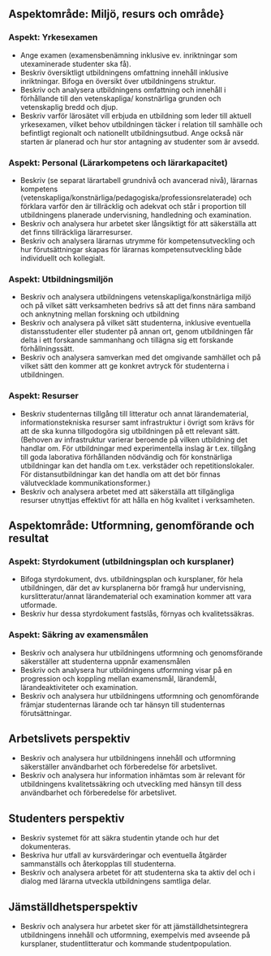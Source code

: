 ## Aspektområde: Miljö, resurs och område}

### Aspekt: Yrkesexamen

<!---
Angiven examen är reglerad och ryms inom examensordningen.}

Utbildningens innehåll inklusive eventuella inriktningar har rimlig omfattning och avgränsning i förhållande till yrkesexamen.}

I ett rikstäckande perspektiv finns ett allmänt intresse av att examen för utfärdas.}
-->

- Ange examen (examensbenämning inklusive ev. inriktningar som utexaminerade studenter ska få).
- Beskriv översiktligt utbildningens omfattning innehåll inklusive inriktningar. Bifoga en översikt över utbildningens struktur.
- Beskriv och analysera utbildningens omfattning och innehåll i förhållande till den vetenskapliga/ konstnärliga grunden och vetenskaplig bredd och djup.
- Beskriv varför lärosätet vill erbjuda en utbildning som leder till aktuell yrkesexamen, vilket behov utbildningen täcker i relation till samhälle och befintligt regionalt och nationellt utbildningsutbud. Ange också när starten är planerad och hur stor antagning av studenter som är avsedd.

### Aspekt: Personal (Lärarkompetens och lärarkapacitet)

<!---
Antalet lärare och deras sammantagna kompetens är adekvat och står i proportion till utbildningens omfattning, innehåll, storlek och genomförande.
-->

- Beskriv (se separat lärartabell grundnivå och avancerad nivå), lärarnas kompetens (vetenskapliga/konstnärliga/pedagogiska/professionsrelaterade) och förklara varför den är tillräcklig och adekvat och står i proportion till utbildningens planerade undervisning, handledning och examination.
- Beskriv och analysera hur arbetet sker långsiktigt för att säkerställa att det finns tillräckliga lärarresurser.
- Beskriv och analysera lärarnas utrymme för kompetensutveckling och hur förutsättningar skapas för lärarnas kompetensutveckling både individuellt och kollegialt.

### Aspekt: Utbildningsmiljön

<!---
Det finnns en för utbildningen relevant vetenskaplig och professionsinriktad miljö.

Relevant samverkan sker med det omgivande samhället.
-->

- Beskriv och analysera utbildningens vetenskapliga/konstnärliga miljö och på vilket sätt verksamheten bedrivs så att det finns nära samband och anknytning mellan forskning och utbildning
- Beskriv och analysera på vilket sätt studenterna, inklusive eventuella distansstudenter eller studenter på annan ort, genom utbildningen får delta i ett forskande sammanhang och tillägna sig ett forskande förhållningssätt.
- Beskriv och analysera samverkan med det omgivande samhället och på vilket sätt den kommer att ge konkret avtryck för studenterna i utbildningen.

### Aspekt: Resurser

<!---
Det finns tillgång till en stabil och ändamålsenlig infrastruktur.

De tillgängliga resurserna utnyttjas effektivt för att hålla en hög kvalitet i verksamheten.
-->

- Beskriv studenternas tillgång till litteratur och annat lärandematerial, informationstekniska resurser samt infrastruktur i övrigt som krävs för att de ska kunna tillgodogöra sig utbildningen på ett relevant sätt. (Behoven av infrastruktur varierar beroende på vilken utbildning det handlar om. För utbildningar med experimentella inslag är t.ex. tillgång till goda laborativa förhållanden nödvändig och för konstnärliga utbildningar kan det handla om t.ex. verkstäder och repetitionslokaler. För distansutbildningar kan det handla om att det bör finnas välutvecklade kommunikationsformer.)
- Beskriv och analysera arbetet med att säkerställa att tillgängliga resurser utnyttjas effektivt för att hålla en hög kvalitet i verksamheten.

## Aspektområde: Utformning, genomförande och resultat

### Aspekt: Styrdokument (utbildningsplan och kursplaner)

<!---
Det finns utbildningsplan och kursplaner för hela utbildningen.
-->

- Bifoga styrdokument, dvs. utbildningsplan och kursplaner, för hela utbildningen, där det av kursplanerna bör framgå hur undervisning, kurslitteratur/annat lärandematerial och examination kommer att vara utformade.
- Beskriv hur dessa styrdokument fastslås, förnyas och kvalitetssäkras.

### Aspekt: Säkring av examensmålen

<!---
Genom utbildningens utformning, genomförande och examination säkerställs att studenterna uppnått målen i examensordningen när examen utfärdas (särskild för aktuell examen).
-->

- Beskriv och analysera hur utbildningens utformning och genomsförande säkerställer att studenterna uppnår examensmålen
- Beskriv och analysera hur utbildningens utformning visar på en progression och koppling mellan examensmål, lärandemål, lärandeaktiviteter och examination.
- Beskriv och analysera hur utbildningens utformning och genomförande främjar studenternas lärande och tar hänsyn till studenternas förutsättningar.

## Arbetslivets perspektiv

<!---
Utbildningen är användbar och förbereder studenter för ett föränderligt arbetsliv.
-->

- Beskriv och analysera hur utbildningens innehåll och utformning säkerställer användbarhet och förberedelse för arbetslivet.
- Beskriv och analysera hur information inhämtas som är relevant för utbildningens kvalitetssäkring och utveckling med hänsyn till dess användbarhet och förberedelse för arbetslivet.

## Studenters perspektiv

<!---
Utbildningen verkar för att studenterna tar en aktiv del i arbetet med att utveckla utbildningen.
-->

- Beskriv systemet för att säkra studentin ytande och hur det dokumenteras.
- Beskriva hur utfall av kursvärderingar och eventuella åtgärder sammanställs och återkopplas till studenterna.
- Beskriv och analysera arbetet för att studenterna ska ta aktiv del och i dialog med lärarna utveckla utbildningens samtliga delar.

## Jämställdhetsperspektiv

<!---
Jämställdhetsperspektiv är integrerat i utbildningens utformning och genomförande.
-->

- Beskriv och analysera hur arbetet sker för att jämställdhetsintegrera utbildningens innehåll och utformning, exempelvis med avseende på kursplaner, studentlitteratur och kommande studentpopulation.